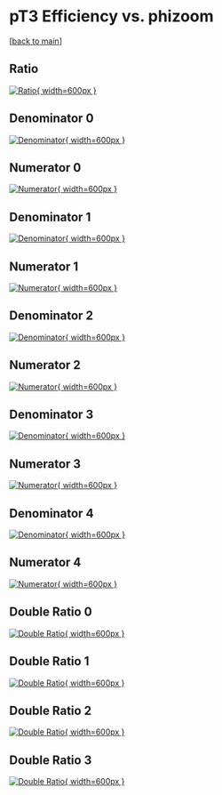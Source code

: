 # pT3 Efficiency vs. phizoom

[[back to main](./)]



## Ratio

[![Ratio](../mtv/var/pT3_base_211_-1_eff_phizoom.png){ width=600px }](../mtv/var/pT3_base_211_-1_eff_phizoom.pdf)

## Denominator 0

[![Denominator](../mtv/den/pT3_base_211_-1_eff_phizoom_den0.png){ width=600px }](../mtv/den/pT3_base_211_-1_eff_phizoom_den0.pdf)

## Numerator 0

[![Numerator](../mtv/num/pT3_base_211_-1_eff_phizoom_num0.png){ width=600px }](../mtv/num/pT3_base_211_-1_eff_phizoom_num0.pdf)

## Denominator 1

[![Denominator](../mtv/den/pT3_base_211_-1_eff_phizoom_den1.png){ width=600px }](../mtv/den/pT3_base_211_-1_eff_phizoom_den1.pdf)

## Numerator 1

[![Numerator](../mtv/num/pT3_base_211_-1_eff_phizoom_num1.png){ width=600px }](../mtv/num/pT3_base_211_-1_eff_phizoom_num1.pdf)

## Denominator 2

[![Denominator](../mtv/den/pT3_base_211_-1_eff_phizoom_den2.png){ width=600px }](../mtv/den/pT3_base_211_-1_eff_phizoom_den2.pdf)

## Numerator 2

[![Numerator](../mtv/num/pT3_base_211_-1_eff_phizoom_num2.png){ width=600px }](../mtv/num/pT3_base_211_-1_eff_phizoom_num2.pdf)

## Denominator 3

[![Denominator](../mtv/den/pT3_base_211_-1_eff_phizoom_den3.png){ width=600px }](../mtv/den/pT3_base_211_-1_eff_phizoom_den3.pdf)

## Numerator 3

[![Numerator](../mtv/num/pT3_base_211_-1_eff_phizoom_num3.png){ width=600px }](../mtv/num/pT3_base_211_-1_eff_phizoom_num3.pdf)

## Denominator 4

[![Denominator](../mtv/den/pT3_base_211_-1_eff_phizoom_den4.png){ width=600px }](../mtv/den/pT3_base_211_-1_eff_phizoom_den4.pdf)

## Numerator 4

[![Numerator](../mtv/num/pT3_base_211_-1_eff_phizoom_num4.png){ width=600px }](../mtv/num/pT3_base_211_-1_eff_phizoom_num4.pdf)

## Double Ratio 0

[![Double Ratio](../mtv/ratio/pT3_base_211_-1_eff_phizoom_ratio0.png){ width=600px }](../mtv/ratio/pT3_base_211_-1_eff_phizoom_ratio0.pdf)

## Double Ratio 1

[![Double Ratio](../mtv/ratio/pT3_base_211_-1_eff_phizoom_ratio1.png){ width=600px }](../mtv/ratio/pT3_base_211_-1_eff_phizoom_ratio1.pdf)

## Double Ratio 2

[![Double Ratio](../mtv/ratio/pT3_base_211_-1_eff_phizoom_ratio2.png){ width=600px }](../mtv/ratio/pT3_base_211_-1_eff_phizoom_ratio2.pdf)

## Double Ratio 3

[![Double Ratio](../mtv/ratio/pT3_base_211_-1_eff_phizoom_ratio3.png){ width=600px }](../mtv/ratio/pT3_base_211_-1_eff_phizoom_ratio3.pdf)

